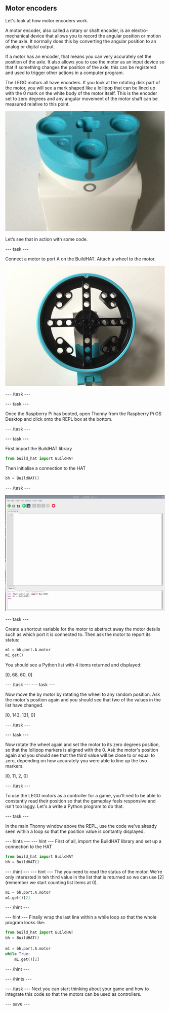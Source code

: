 ## Motor encoders

Let's look at how motor encoders work.

A motor encoder, also called a rotary or shaft encoder, is an electro-mechanical device that allows you to record the angular position or motion of the axle. It normally does this by converting the angular position to an analog or digital output. 

If a motor has an encoder, that means you can very accurately set the position of the axle. It also allows you to use the motor as an input device so that if something changes the position of the axle, this can be registered and used to trigger other actions in a computer program. 

The LEGO motors all have encoders. If you look at the rotating disk part of the motor, you will see a mark shaped like a lollipop that can be lined up with the 0 mark on the white body of the motor itself. This is the encoder set to zero degrees and any angular movement of the motor shaft can be measured relative to this point.

![encoder](images/zero.JPG)

Let’s see that in action with some code.

--- task ---

Connect a motor to port A on the BuildHAT. Attach a wheel to the motor.

![wheel](images/wheel.JPG)

--- /task ---

--- task ---

Once the Raspberry Pi has booted, open Thonny from the Raspberry Pi OS Desktop and click onto the REPL box at the bottom. 


--- /task ---

--- task ---

First import the BuildHAT library

```python
from build_hat import BuildHAT
```

Then initialise a connection to the HAT

```python
bh = BuildHAT()
```

--- /task ---


![repl](images/thonny_repl.png)

--- task ---

Create a shortcut variable for the motor to abstract away the motor details such as which port it is connected to. Then ask the motor to report its status:

```python
m1 = bh.port.A.motor
m1.get()
```
You should see a Python list with 4 items returned and displayed:

[0, 68, 60, 0]

--- /task ---
--- task ---

Now move the by motor by rotating the wheel to any random position. Ask the motor's position again and you should see that two of the values in the list have changed.

[0, 143, 131, 0]


--- /task ---

--- task ---

Now rotate the wheel again and set the motor to its zero degrees position, so that the lollipop markers is aligned with the 0.  Ask the motor's position again and you should see that the third value will be close to or equal to zero, depending on how accurately you were able to line up the two markers. 

[0, 11, 2, 0]


--- /task ---

To use the LEGO motors as a controller for a game, you'll ned to be able to constantly read their position so that the gameplay feels responsive and isn't too laggy. Let's a write a Python program to do that. 

--- task ---

In the main Thonny window above the REPL, use the code we've already seen within a loop so that the position value is contantly displayed.

--- hints ---
--- hint ---
First of all, import the BuildHAT library and set up a connection to the HAT

```python
from build_hat import BuildHAT
bh = BuildHAT()
```
--- /hint ---
--- hint ---
The you need to read the status of the motor.  We're only interested in teh third value in the list that is returned so we can use [2] (remember we start counting list items at 0).

```python
m1 = bh.port.A.motor
m1.get()[2]
```
--- /hint ---

--- hint ---
Finally wrap the last line within a while loop so that the whole program looks like:

```python
from build_hat import BuildHAT
bh = BuildHAT()

m1 = bh.port.A.motor
while True:
    m1.get()[2]
```
--- /hint ---

--- /hints ---

--- /task ---
Next you can start thinking about your game and how to integrate this code so that the motors can be used as controllers. 

--- save ---
